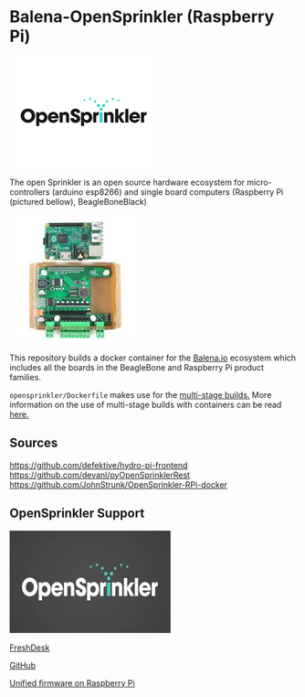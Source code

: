 # Balena-OpenSprinkler (Raspberry Pi)

![Opensprinkler banner](assets/opensprinkler-white.png)

The open Sprinkler is an open source hardware ecosystem for micro-controllers (arduino esp8266) and single board computers (Raspberry Pi (pictured bellow), BeagleBoneBlack)

![OSPI](/docs/assets/opensprinklerpi.jpeg)

This repository builds a docker container for the [Balena.io](balena.io) ecosystem which includes all the boards in the BeagleBone and Raspberry Pi product families.

`opensprinkler/Dockerfile` makes use for the [multi-stage builds.](https://docs.docker.com/develop/develop-images/multistage-build/) More information on the use of multi-stage builds with containers can be read [here.](https://www.balena.io/blog/multi-stage-docker-builds-for-tiny-iot-images/)

## Sources

https://github.com/defektive/hydro-pi-frontend
https://github.com/devanl/pyOpenSprinklerRest
https://github.com/JohnStrunk/OpenSprinkler-RPi-docker

## OpenSprinkler Support

![OpenSprinkler](assets/opensprinkler-dark.jpeg)

[FreshDesk](https://openthings.freshdesk.com/support/solutions/articles/5000713771-user-manual-assemble-the-laser-cut-enclosure-for-ospi)

[GitHub](https://github.com/OpenSprinkler)

[Unified firmware on Raspberry Pi](https://openthings.freshdesk.com/support/solutions/articles/5000631599-installing-and-updating-the-unified-firmware)